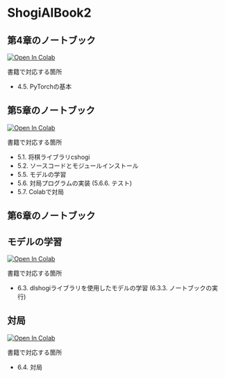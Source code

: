 # ShogiAIBook2

## 第4章のノートブック
[![Open In Colab](https://colab.research.google.com/assets/colab-badge.svg)](https://colab.research.google.com/github/TadaoYamaoka/ShogiAIBook2/blob/main/notebook/train_mnist.ipynb)

書籍で対応する箇所

- 4.5. PyTorchの基本

## 第5章のノートブック

[![Open In Colab](https://colab.research.google.com/assets/colab-badge.svg)](https://colab.research.google.com/github/TadaoYamaoka/ShogiAIBook2/blob/main/notebook/python-dlshogi2.ipynb)

書籍で対応する箇所

- 5.1. 将棋ライブラリcshogi
- 5.2. ソースコードとモジュールインストール
- 5.5. モデルの学習
- 5.6. 対局プログラムの実装 (5.6.6. テスト)
- 5.7. Colabで対局

## 第6章のノートブック

## モデルの学習

[![Open In Colab](https://colab.research.google.com/assets/colab-badge.svg)](https://colab.research.google.com/github/TadaoYamaoka/ShogiAIBook2/blob/main/notebook/train.ipynb)

書籍で対応する箇所

- 6.3. dlshogiライブラリを使用したモデルの学習 (6.3.3. ノートブックの実行)

## 対局

[![Open In Colab](https://colab.research.google.com/assets/colab-badge.svg)](https://colab.research.google.com/github/TadaoYamaoka/ShogiAIBook2/blob/main/notebook/match.ipynb)

書籍で対応する箇所

- 6.4. 対局
